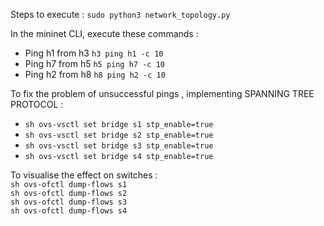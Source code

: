 Steps to execute :
```sudo python3 network_topology.py```

In the mininet CLI, execute these commands : 
- Ping h1 from h3
  ```h3 ping h1 -c 10```
- Ping h7 from h5
  ```h5 ping h7 -c 10```
- Ping h2 from h8
  ```h8 ping h2 -c 10```  

To fix the problem of unsuccessful pings , implementing SPANNING TREE PROTOCOL : 
- ```sh ovs-vsctl set bridge s1 stp_enable=true```  
- ```sh ovs-vsctl set bridge s2 stp_enable=true```  
- ```sh ovs-vsctl set bridge s3 stp_enable=true```  
- ```sh ovs-vsctl set bridge s4 stp_enable=true```   

To visualise the effect on switches :  
```sh ovs-ofctl dump-flows s1```   
```sh ovs-ofctl dump-flows s2```  
```sh ovs-ofctl dump-flows s3```  
```sh ovs-ofctl dump-flows s4```  
